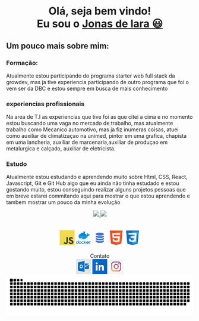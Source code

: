 <div>
  
  <h1 align="center">
   <br> Olá, seja bem vindo! <br> Eu sou o 
    <a href="https://www.linkedin.com/in/jonasdelara-/">Jonas de lara 😃️</a>
    
    
  </h1>
<div>
  <h2> Um pouco mais sobre mim:</h2>
  <h3>Formação:</h3>
  <p>Atualmente estou participando do programa starter web full stack da growdev, mas ja tive experiencia participando de outro programa que foi o vem ser da DBC e estou sempre em busca de mais conhecimento</p>
  <h3>experiencias profissionais</h3>
  <p> Na area de T.I as experiencias que tive foi as que citei a cima e no momento estou buscando uma vaga no mercado de trabalho, mas atualmente trabalho como Mecanico automotivo, mas ja fiz inumeras coisas, atuei como auxiliar de climatizaçao na unimed, pintor em uma grafica, chapista em uma lancheria, auxiliar de marcenaria,auxiliar de produçao em metalurgica e calçado, auxiliar de eletricista.</p>
  <h3>Estudo</h3>
  <p>Atualmente estou estudando e aprendendo muito sobre Html, CSS, React, Javascript, Git e Git Hub algo que eu ainda não tinha estudado e estou gostando muito, estou conseguindo realizar alguns projetos pessoas que em breve estarei commitando aqui para mostrar o que estou aprendendo e tambem mostrar um pouco da minha evolução  </p>
  
</div>

<div align="center">
  <a href="https://github.com/Jonasdelara">
    <img height="150em" src="https://github-readme-stats.vercel.app/api?username=Jonasdelara&count_private=true&include_all_commits=true&show_icons=true&theme=dracula&hide_border=false&show_owner=true"/>
    <img height="150em" src="https://github-readme-stats.vercel.app/api/top-langs/?username=Jonasdelara&theme=dracula&hide_border=false&&layout=compact"/>
  </a>
  <br>
</div>
<br>
<br>
<div align="center">
  <img alt="JS" title="JavaScript" width="40px" src="https://raw.githubusercontent.com/github/explore/master/topics/javascript/javascript.png">
  <img title="Docker" alt="Docker" width="40px" src="https://raw.githubusercontent.com/github/explore/master/topics/docker/docker.png">
  <img title="SQL" alt="SQL" width="40px" src="https://raw.githubusercontent.com/github/explore/master/topics/sql/sql.png">
  <img title="HTML5" alt="SQL" width="40px" src="https://raw.githubusercontent.com/devicons/devicon/master/icons/html5/html5-original.svg">
  <img title="CSS" alt="SQL" width="40px" src="https://raw.githubusercontent.com/devicons/devicon/master/icons/css3/css3-original.svg">
  
</div>

<div align="center">
  <br> Contato <br> 
  <a href="mailto:jonasdelara_@hotmail.com"><img src="https://github.com/Jonasdelara/Jonasdelara/blob/main/assetis/hotmail.png" target="_blank"></a>
  <a href="https://www.linkedin.com/in/jonasdelara-/" target="_blank"><img src="https://github.com/Jonasdelara/Jonasdelara/blob/main/assetis/linkedin.png" target="_blank"></a> 
  <a href="https://www.instagram.com/jonasdelara_/" target="_blank"><img src="https://github.com/Jonasdelara/Jonasdelara/blob/main/assetis/instagram.jpg" target="_blank"></a>
</div>

<div align="center">

<picture>
  <source media="(prefers-color-scheme: dark)" srcset="https://raw.githubusercontent.com/Jonasdelara/Jonasdelara/output/github-contribution-grid-snake-dark.svg">
  <source media="(prefers-color-scheme: light)" srcset="https://raw.githubusercontent.com/Jonasdelara/Jonasdelara/output/github-contribution-grid-snake.svg">
  <img alt="github contribution grid snake animation" src="https://raw.githubusercontent.com/Jonasdelara/Jonasdelara/output/github-contribution-grid-snake.svg">
</picture>

 
